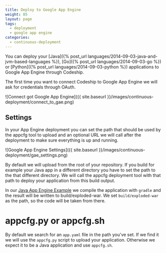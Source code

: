 ```yaml
---
title: Deploy to Google App Engine
weight: 85
layout: page
tags:
  - deployment
  - google app engine
categories:
  - continuous-deployment
---
```

You can deploy your [Java]({% post_url languages/2014-09-03-java-and-jvm-based-languages %}), [Go]({% post_url languages/2014-09-03-go %}) or [Python]({% post_url languages/2014-09-03-python %}) applications to Google App Engine through Codeship.

The first time you want to connect Codeship to Google App Engine we will
ask for credentials through OAuth.

![Connect got Google App Engine]({{ site.baseurl }}/images/continuous-deployment/connect_to_gae.png)

## Settings

In your App Engine deployment you can set the path that should be used by
the appcfg tool to upload and an optional URL we will call after the deployment
to make sure everything is up and running.

![Google App Engine Settings]({{ site.baseurl }}/images/continuous-deployment/gae_settings.png)

By default we will upload from the root of your repository. If you build for
example your Java app in a different directory you have to set the path to the
that different directory. We will call the appcfg deployment tool with that path
to deploy your application from this build output.

In our [Java App Engine Example](https://github.com/CodeshipExamples/java-app-engine)
we compile the application with ```gradle``` and the result will be written to
build/exploded-war. We set ```build/exploded-war``` as the path, so the code will
be taken from there.

# appcfg.py or appcfg.sh

By default we search for an ```app.yaml``` file in the path you've set. If we
find it we will use the ```appcfg.py``` script to upload your application. Otherwise we
expect it to be a Java application and use ```appcfg.sh```.
